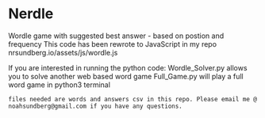 # Nerdle
Wordle game with suggested best answer - based on postion and frequency
This code has been rewrote to JavaScript in my repo nrsundberg.io/assets/js/wordle.js

If you are interested in running the python code:
    Wordle_Solver.py allows you to solve another web based word game
    Full_Game.py will play a full word game in python3 terminal 
    
    files needed are words and answers csv in this repo. Please email me @ noahsundberg@gmail.com if you have any questions.
